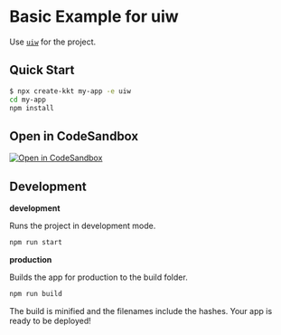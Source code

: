 Basic Example for uiw
===

Use [`uiw`](https://uiwjs.github.io/) for the project.

## Quick Start

```bash
$ npx create-kkt my-app -e uiw
cd my-app
npm install
```

## Open in CodeSandbox

[![Open in CodeSandbox](https://img.shields.io/badge/Open%20in-CodeSandbox-blue?logo=codesandbox)](https://codesandbox.io/s/github/kktjs/kkt/tree/master/example/uiw)

## Development

**development**

Runs the project in development mode.  

```bash
npm run start
```

**production**

Builds the app for production to the build folder.

```bash
npm run build
```

The build is minified and the filenames include the hashes.
Your app is ready to be deployed!
